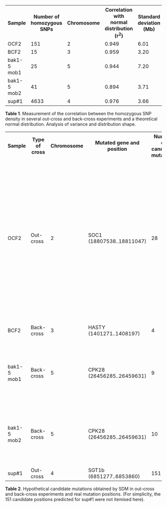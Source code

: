 


<table>
  <tr><th>Sample <th>Number of homozygous SNPs</th><th>Chromosome</th><th>Correlation with normal distribution (r<sup>2</sup>)</th><th>Standard deviation (Mb)</th><th>Kurtosis</th><th>Skewness</th></tr>
  
  <tr><td> OCF2</th> <td>151</th> <td>2</th><td>0.949<td>6.01</th><td>1.85</th><td>-0.392</th>
  
  <tr><td> BCF2</th>  <td>15</th><td>3</th><td>0.959<td>3.20</th><td>2.02</th><td>0.201</th>
  
  <tr><td> bak1-5 mob1</td>  <td>25</th><td> 5</th><td>0.944<td>7.20 </th><td>2.69</th><td>-0.240</th>
  
  <tr><td>bak1-5 mob2 </td> <td>41</th> <td> 5</th><td>0.894<td>3.71</th><td>2.37</th><td>0.445</th>  
   
  <tr><td> sup#1</th>  <td>4633</th><td>4</th><td>0.976<td>3.66</th><td>3.50</th><td>0.370</th>
  
</table>


**Table 1**. Measurement of the correlation between the homozygous SNP density in several out-cross and back-cross experiments and a theoretical normal distribution. Analysis of variance and distribution shape. 

<table>
  <tr><th>Sample <th>Type of cross</th><th>Chromosome</th><th>Mutated gene and position</th><th>Number of candidate mutations</th><th>Hypothetical candidate mutations from SDM</tr></th>

 <tr><td> OCF2</td> <td> Out-cross</td> <td> 2</td><td>SOC1 (18807538..18811047)<td>28  <td> 9773,
 22178,
 23681,
 33496,
 55086,
 112447,
 11857798,
 11905532,
 11905533,
 11910437,
 11958727,
 17312141,
 17360989,
 17363726,
 17418367,
 17421593,
 17435968,
 18774111,
 18779106,
 18808927,
 18816626,
 18908972,
 18946473,
 19181359,
 19237195,
 19308373,
 19309911,
 19352435 </td>  
   <tr><td> BCF2</td> <td> Back-cross</td> <td> 3</td><td>HASTY (1401271..1408197)<td> 4 <td> 1405085, 4919240, 6035523, 10163762</td>  
  <tr><td> bak1-5 mob1</td><td> Back-cross</td>  <td> 5</td><td>CPK28 (26456285..26459631)<td> 9 <td>11186761,
 11202828,
 11211636,
 11218614,
 18036595,
 18155812,
 26457834,
 26458077,
 26474069</td>  
  <tr><td> bak1-5 mob2</td><td> Back-cross</td>  <td> 5</td><td>CPK28 (26456285..26459631)<td> 10 <td>18143387,
 18218877,
 18251689,
 18261108,
 22049050,
 22066915,
 26560691,
 26626055,
 26710709,
 26716839
 </td>  
   <tr><td> sup#1</td> <td> Out-cross</td> <td> 4</td><td>SGT1b (6851277..6853860)<td>151<td> 7910430..8076837</td>    
</table>

**Table 2**. Hypothetical candidate mutations obtained by SDM in out-cross and back-cross experiments and real mutation positions. (For simplicity, the 151 candidate positions predicted for sup#1 were not itemised here).